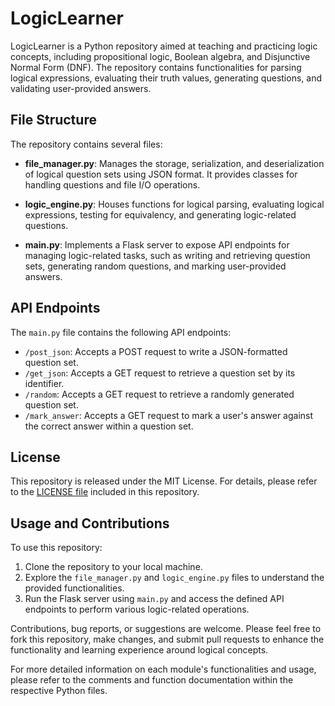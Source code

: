 # LogicLearner

LogicLearner is a Python repository aimed at teaching and practicing logic concepts, including propositional logic, Boolean algebra, and Disjunctive Normal Form (DNF). The repository contains functionalities for parsing logical expressions, evaluating their truth values, generating questions, and validating user-provided answers.

## File Structure

The repository contains several files:

- **file_manager.py**: Manages the storage, serialization, and deserialization of logical question sets using JSON format. It provides classes for handling questions and file I/O operations.

- **logic_engine.py**: Houses functions for logical parsing, evaluating logical expressions, testing for equivalency, and generating logic-related questions.

- **main.py**: Implements a Flask server to expose API endpoints for managing logic-related tasks, such as writing and retrieving question sets, generating random questions, and marking user-provided answers.

## API Endpoints

The `main.py` file contains the following API endpoints:

- `/post_json`: Accepts a POST request to write a JSON-formatted question set.
- `/get_json`: Accepts a GET request to retrieve a question set by its identifier.
- `/random`: Accepts a GET request to retrieve a randomly generated question set.
- `/mark_answer`: Accepts a GET request to mark a user's answer against the correct answer within a question set.

## License

This repository is released under the MIT License. For details, please refer to the [LICENSE file](LICENSE) included in this repository.

## Usage and Contributions

To use this repository:
1. Clone the repository to your local machine.
2. Explore the `file_manager.py` and `logic_engine.py` files to understand the provided functionalities.
3. Run the Flask server using `main.py` and access the defined API endpoints to perform various logic-related operations.

Contributions, bug reports, or suggestions are welcome. Please feel free to fork this repository, make changes, and submit pull requests to enhance the functionality and learning experience around logical concepts.

For more detailed information on each module's functionalities and usage, please refer to the comments and function documentation within the respective Python files.
